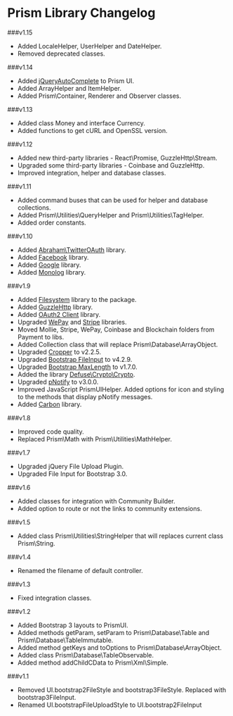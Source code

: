 Prism Library Changelog
==========================

###v1.15
* Added LocaleHelper, UserHelper and DateHelper.
* Removed deprecated classes.

###v1.14
* Added [jQueryAutoComplete](https://github.com/devbridge/jQuery-Autocomplete) to Prism UI.
* Added ArrayHelper and ItemHelper.
* Added Prism\Container, Renderer and Observer classes.

###v1.13
* Added class Money and interface Currency.
* Added functions to get cURL and OpenSSL version.

###v1.12
* Added new third-party libraries - React\Promise, GuzzleHttp\Stream.
* Upgraded some third-party libraries - Coinbase and GuzzleHttp.
* Improved integration, helper and database classes.

###v1.11
* Added command buses that can be used for helper and database collections.
* Added Prism\Utilities\QueryHelper and Prism\Utilities\TagHelper.
* Added order constants.

###v1.10
* Added [Abraham\TwitterOAuth](https://github.com/abraham/twitteroauth) library.
* Added [Facebook](https://github.com/facebook/facebook-php-sdk-v4) library.
* Added [Google](https://github.com/google/google-api-php-client) library.
* Added [Monolog](https://github.com/Seldaek/monolog) library.

###v1.9
* Added [Filesystem](http://flysystem.thephpleague.com/adapter/phpcr/) library to the package.
* Added [GuzzleHttp](https://github.com/guzzle/guzzle) library.
* Added [OAuth2 Client](http://thephpleague.com/oauth2-client/) library.
* Upgraded [WePay](https://github.com/wepay/php-sdk) and [Stripe](https://github.com/stripe/stripe-php) libraries.
* Moved Mollie, Stripe, WePay, Coinbase and Blockchain folders from Payment to libs.
* Added Collection class that will replace Prism\Database\ArrayObject.
* Upgraded [Cropper](http://fengyuanchen.github.io/cropper/) to v2.2.5.
* Upgraded [Bootstrap FileInput](http://plugins.krajee.com/file-input) to v4.2.9.
* Upgraded [Bootstrap MaxLength](https://github.com/mimo84/bootstrap-maxlength) to v1.7.0.
* Added the library [Defuse\Crypto\Crypto](https://github.com/defuse/php-encryption).
* Upgraded [pNotify](https://sciactive.github.io/pnotify/) to v3.0.0.
* Improved JavaScript PrismUIHelper. Added options for icon and styling to the methods that display pNotify messages.
* Added [Carbon](http://carbon.nesbot.com/) library.

###v1.8
* Improved code quality.
* Replaced Prism\Math with Prism\Utilities\MathHelper.

###v1.7
* Upgraded jQuery File Upload Plugin.
* Upgraded File Input for Bootstrap 3.0.

###v1.6
* Added classes for integration with Community Builder.
* Added option to route or not the links to community extensions.

###v1.5
* Added class Prism\Utilities\StringHelper that will replaces current class Prism\String.

###v1.4
* Renamed the filename of default controller.

###v1.3
* Fixed integration classes.

###v1.2
* Added Bootstrap 3 layouts to PrismUI.
* Added methods getParam, setParam to Prism\Database\Table and Prism\Database\TableImmutable.
* Added method getKeys and toOptions to Prism\Database\ArrayObject.
* Added class Prism\Database\TableObservable.
* Added method addChildCData to Prism\Xml\Simple.

###v1.1
* Removed UI.bootstrap2FileStyle and bootstrap3FileStyle. Replaced with bootstrap3FileInput.
* Renamed UI.bootstrapFileUploadStyle to UI.bootstrap2FileInput
